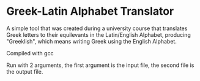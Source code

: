 # Greek-Latin Alphabet Translator

A simple tool that was created during a university course that translates Greek letters to their equilevants in the Latin/English Alphabet, producing "Greeklish", which means writing Greek using the English Alphabet.

Compiled with gcc

Run with 2 arguments, the first argument is the input file, the second file is the output file.